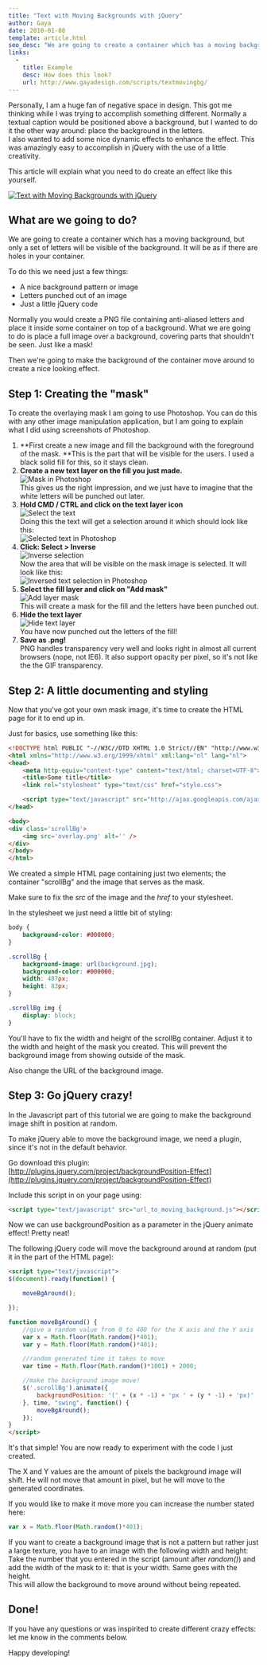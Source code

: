 ```yaml
---
title: "Text with Moving Backgrounds with jQuery"
author: Gaya
date: 2010-01-08
template: article.html
seo_desc: "We are going to create a container which has a moving background, but only a set of letters will be visible of the background. It will be as if there are holes in your container."
links:
  -
    title: Example
    desc: How does this look?
    url: http://www.gayadesign.com/scripts/textmovingbg/
---
```

Personally, I am a huge fan of negative space in design. This got me thinking while I was trying to accomplish something different. Normally a textual caption would be positioned above a background, but I wanted to do it the other way around: place the background in the letters.  
 I also wanted to add some nice dynamic effects to enhance the effect. This was amazingly easy to accomplish in jQuery with the use of a little creativity.

This article will explain what you need to do create an effect like this yourself.

[![Text with Moving Backgrounds with jQuery](/articles/text-with-moving-backgrounds-with-jquery/movingbgcover.jpg "Text with Moving Backgrounds with jQuery")](/articles/text-with-moving-backgrounds-with-jquery/)

<span class="more"></span>

What are we going to do?
------------------------

We are going to create a container which has a moving background, but only a set of letters will be visible of the background. It will be as if there are holes in your container.

To do this we need just a few things:

- A nice background pattern or image
- Letters punched out of an image
- Just a little jQuery code

Normally you would create a PNG file containing anti-aliased letters and place it inside some container on top of a background. What we are going to do is place a full image over a background, covering parts that shouldn't be seen. Just like a mask!

Then we're going to make the background of the container move around to create a nice looking effect.

Step 1: Creating the "mask"
---------------------------

To create the overlaying mask I am going to use Photoshop. You can do this with any other image manipulation application, but I am going to explain what I did using screenshots of Photoshop.

1. **First create a new image and fill the background with the foreground of the mask. **This is the part that will be visible for the users. I used a black solid fill for this, so it stays clean.
2. **Create a new text layer on the fill you just made.**  
![Mask in Photoshop](/articles/text-with-moving-backgrounds-with-jquery/movingbgpost_1.jpg "Mask in Photoshop")  
 This gives us the right impression, and we just have to imagine that the white letters will be punched out later.
3. **Hold CMD / CTRL and click on the text layer icon**  
![Select the text](/articles/text-with-moving-backgrounds-with-jquery/movingbgpost_2.jpg "Select the text")  
 Doing this the text will get a selection around it which should look like this:  
![Selected text in Photoshop](/articles/text-with-moving-backgrounds-with-jquery/movingbgpost_3.jpg "Selected text in Photoshop")
4. **Click: Select > Inverse**  
![Inverse selection](/articles/text-with-moving-backgrounds-with-jquery/movingbgpost_5.jpg "Inverse selection")  
 Now the area that will be visible on the mask image is selected. It will look like this:  
![Inversed text selection in Photoshop](/articles/text-with-moving-backgrounds-with-jquery/movingbgpost_6.jpg "Inversed text selection in Photoshop")
5. **Select the fill layer and click on "Add mask"**  
![Add layer mask](/articles/text-with-moving-backgrounds-with-jquery/movingbgpost_4.jpg "Add layer mask")  
 This will create a mask for the fill and the letters have been punched out.
6. **Hide the text layer**  
![Hide text layer](/articles/text-with-moving-backgrounds-with-jquery/movingbgpost_7.jpg "Hide text layer")  
 You have now punched out the letters of the fill!
7. **Save as .png!**  
 PNG handles transparency very well and looks right in almost all current browsers (nope, not IE6). It also support opacity per pixel, so it's not like the the GIF transparency.

Step 2: A little documenting and styling
----------------------------------------

Now that you've got your own mask image, it's time to create the HTML page for it to end up in.

Just for basics, use something like this:


```html
<!DOCTYPE html PUBLIC "-//W3C//DTD XHTML 1.0 Strict//EN" "http://www.w3.org/TR/xhtml1/DTD/xhtml1-strict.dtd">
<html xmlns="http://www.w3.org/1999/xhtml" xml:lang="nl" lang="nl">
<head>
    <meta http-equiv="content-type" content="text/html; charset=UTF-8">
    <title>Some title</title>
    <link rel="stylesheet" type="text/css" href="style.css">

    <script type="text/javascript" src="http://ajax.googleapis.com/ajax/libs/jquery/1.3.2/jquery.min.js"></script>
</head>

<body>
<div class='scrollBg'>
    <img src='overlay.png' alt='' />
</div>
</body>
</html>
```


We created a simple HTML page containing just two elements; the container "scrollBg" and the image that serves as the mask.

Make sure to fix the *src* of the image and the *href* to your stylesheet.

In the stylesheet we just need a little bit of styling:


```css
body {
    background-color: #000000;
}

.scrollBg {
    background-image: url(background.jpg);
    background-color: #000000;
    width: 487px;
    height: 83px;
}

.scrollBg img {
    display: block;
}
```


You'll have to fix the width and height of the scrollBg container. Adjust it to the width and height of the mask you created. This will prevent the background image from showing outside of the mask.

Also change the URL of the background image.

Step 3: Go jQuery crazy!
------------------------

In the Javascript part of this tutorial we are going to make the background image shift in position at random.

To make jQuery able to move the background image, we need a plugin, since it's not in the default behavior.

Go download this plugin: [http://plugins.jquery.com/project/backgroundPosition-Effect](http://plugins.jquery.com/project/backgroundPosition-Effect)

Include this script in on your page using:


```html
<script type="text/javascript" src="url_to_moving_background.js"></script>
```


Now we can use backgroundPosition as a parameter in the jQuery animate effect! Pretty neat!

The following jQuery code will move the background around at random (put it in the  part of the HTML page):


```html
<script type="text/javascript">
$(document).ready(function() {

    moveBgAround();

});

function moveBgAround() {
    //give a random value from 0 to 400 for the X axis and the Y axis
    var x = Math.floor(Math.random()*401);
    var y = Math.floor(Math.random()*401);

    //random generated time it takes to move
    var time = Math.floor(Math.random()*1001) + 2000;

    //make the background image move!
    $('.scrollBg').animate({
        backgroundPosition: '(' + (x * -1) + 'px ' + (y * -1) + 'px)'
    }, time, "swing", function() {
        moveBgAround();
    });
}
</script>
```


It's that simple! You are now ready to experiment with the code I just created.

The X and Y values are the amount of pixels the background image will shift. He will not move that amount in pixel, but he will move to the generated coordinates.

If you would like to make it move more you can increase the number stated here:


```javascript
var x = Math.floor(Math.random()*401);
```


If you want to create a background image that is not a pattern but rather just a large texture, you have to an image with the following width and height: Take the number that you entered in the script (amount after *random()*) and add the width of the mask to it: that is your width. Same goes with the height.  
 This will allow the background to move around without being repeated.

Done!
-----

If you have any questions or was inspirited to create different crazy effects: let me know in the comments below.

Happy developing!